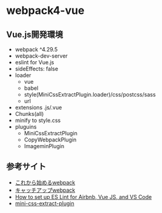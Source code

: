 # webpack4-vue

## Vue.js開発環境

- webpack ^4.29.5
- webpack-dev-server
- eslint for Vue.js
- sideEffects: false
- loader
    - vue
    - babel
    - style(MiniCssExtractPlugin.loader)/css/postcss/sass
    - url
- extensions .js/.vue
- Chunks(all)
- minify to style.css
- pluguins
    - MiniCssExtractPlugin
    - CopyWebpackPlugin
    - ImageminPlugin

## 参考サイト

- [これから始めるwebpack](https://app.codegrid.net/series/2017-webpack-basics)
- [キャッチアップwebpack](https://app.codegrid.net/series/2018-catch-up-webpack)
- [How to set up ES Lint for Airbnb, Vue JS, and VS Code](https://medium.com/@agm1984/how-to-set-up-es-lint-for-airbnb-vue-js-and-vs-code-a5ef5ac671e8)
- [mini-css-extract-plugin](https://github.com/webpack-contrib/mini-css-extract-plugin)
